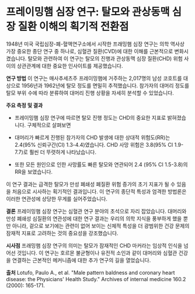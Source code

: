 ﻿# 프레이밍햄 심장 연구: 탈모와 관상동맥 심장 질환 이해의 획기적 전환점

1948년 미국 국립심장-폐-혈액연구소에서 시작한 프래밍햄 심장 연구는 의학 역사상 가장 중요한 종단 연구 중 하나로, 심혈관 질환(CVD)에 대한 이해를 근본적으로 변화시켰습니다. 탈모와 관련하여 이 연구는 탈모의 진행과 관상동맥 심장 질환(CHD) 위험 사이의 상관관계에 대한 중요한 인사이트를 제공했습니다.

**연구 방법**
이 연구는 매사추세츠주 프레이밍햄에 거주하는 2,017명의 남성 코호트를 대상으로 1956년과 1962년에 탈모 정도를 면밀히 추적했습니다. 참가자의 대머리 정도를 탈모 부위 수에 따라 분류하여 대머리 진행 상황을 자세히 분석할 수 있었습니다.

**주요 측정 및 결과**

 - 프레이밍햄 심장 연구에 따르면 탈모 진행 정도는 CHD의 중요한 지표로 밝혀졌습니다. 구체적으로 살펴보면

- 대머리가 빠르게 진행된 참가자의 CHD 발생에 대한 상대적 위험도(RR)는 2.4(95% 신뢰구간(CI) 1.3-4.4)였습니다.
CHD 사망 위험은 3.8(95% CI 1.9-7.7)로 훨씬 더 뚜렷하게 나타났습니다.

- 또한 모든 원인으로 인한 사망률도 빠른 탈모와 연관되어 2.4 (95% CI 1.5-3.8)의 RR을 보였습니다.

이 연구 결과는 급격한 탈모가 만성 폐쇄성 폐질환 위험 증가의 초기 지표가 될 수 있음을 처음으로 시사하는 획기적인 결과입니다. 이 연구의 종단적 특성과 엄격한 방법론은 이러한 연관성에 상당한 무게를 실어주었습니다.

**결론**
프레이밍햄 심장 연구는 심혈관 연구 분야의 초석으로 자리 잡았습니다. 대머리와 만성 폐쇄성 심질환의 연관성에 대한 연구 결과는 우리의 의학 지식을 풍부하게 했을 뿐만 아니라, 겉으로 보기에는 관련이 없어 보이는 신체적 특성을 더 광범위한 건강 문제의 잠재적 지표로 고려하는 것의 중요성을 강조했습니다.

**시사점**
프래밍햄 심장 연구의 의미는 탈모가 잠재적인 CHD 마커라는 임상적 인식을 넘어선 것입니다. 이 연구는 호르몬 불균형이나 유전적 소인과 같이 대머리와 심혈관 건강을 연결하는 근본적인 메커니즘에 대한 추가 연구의 길을 열었습니다.

**출처**
Lotufo, Paulo A., et al. "Male pattern baldness and coronary heart disease: the Physicians' Health Study." Archives of internal medicine 160.2 (2000): 165-171.


<!--stackedit_data:
eyJoaXN0b3J5IjpbNDY5OTAwMzYyLC0xNTA0MTExNTcxXX0=
-->